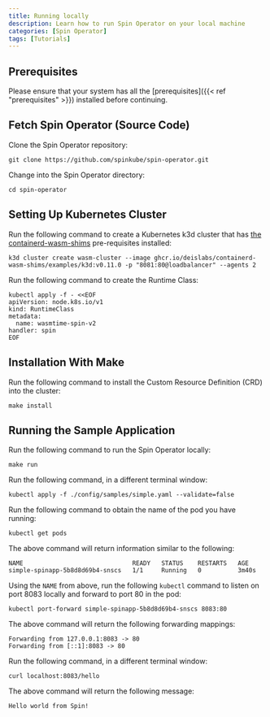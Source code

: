 ```yaml
---
title: Running locally
description: Learn how to run Spin Operator on your local machine
categories: [Spin Operator]
tags: [Tutorials]
---
```


## Prerequisites

Please ensure that your system has all the [prerequisites]({{< ref "prerequisites" >}}) installed before continuing.

## Fetch Spin Operator (Source Code)

Clone the Spin Operator repository:

```console
git clone https://github.com/spinkube/spin-operator.git
```

Change into the Spin Operator directory:

```console
cd spin-operator
```

## Setting Up Kubernetes Cluster

Run the following command to create a Kubernetes k3d cluster that has [the containerd-wasm-shims](https://github.com/deislabs/containerd-wasm-shims) pre-requisites installed:

```console
k3d cluster create wasm-cluster --image ghcr.io/deislabs/containerd-wasm-shims/examples/k3d:v0.11.0 -p "8081:80@loadbalancer" --agents 2
```

Run the following command to create the Runtime Class:

```console
kubectl apply -f - <<EOF
apiVersion: node.k8s.io/v1
kind: RuntimeClass
metadata:
  name: wasmtime-spin-v2
handler: spin
EOF
```

## Installation With Make

Run the following command to install the Custom Resource Definition (CRD) into the cluster:

```console
make install
```

## Running the Sample Application

Run the following command to run the Spin Operator locally:

```console
make run
```

Run the following command, in a different terminal window:

```console
kubectl apply -f ./config/samples/simple.yaml --validate=false
```

Run the following command to obtain the name of the pod you have running:

```console
kubectl get pods
```

The above command will return information similar to the following:

```console
NAME                              READY   STATUS    RESTARTS   AGE
simple-spinapp-5b8d8d69b4-snscs   1/1     Running   0          3m40s

```

Using the `NAME` from above, run the following `kubectl` command to listen on port 8083 locally and forward to port 80 in the pod:

```console
kubectl port-forward simple-spinapp-5b8d8d69b4-snscs 8083:80
```

The above command will return the following forwarding mappings:

```console
Forwarding from 127.0.0.1:8083 -> 80
Forwarding from [::1]:8083 -> 80
```

Run the following command, in a different terminal window:

```console
curl localhost:8083/hello
```

The above command will return the following message:

```console
Hello world from Spin!
```

